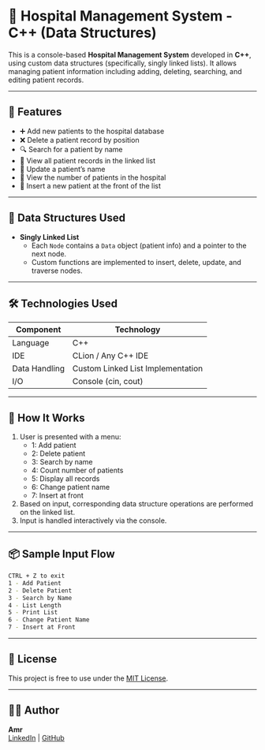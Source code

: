 # 🏥 Hospital Management System - C++ (Data Structures)

This is a console-based **Hospital Management System** developed in **C++**, using custom data structures (specifically, singly linked lists). It allows managing patient information including adding, deleting, searching, and editing patient records.

---

## 📌 Features

- ➕ Add new patients to the hospital database
- ❌ Delete a patient record by position
- 🔍 Search for a patient by name
- 🧾 View all patient records in the linked list
- 🔄 Update a patient’s name
- 🔢 View the number of patients in the hospital
- 🔼 Insert a new patient at the front of the list

---

## 🧠 Data Structures Used

- **Singly Linked List**
  - Each `Node` contains a `Data` object (patient info) and a pointer to the next node.
  - Custom functions are implemented to insert, delete, update, and traverse nodes.

---

## 🛠️ Technologies Used

| Component     | Technology |
|---------------|------------|
| Language      | C++        |
| IDE           | CLion / Any C++ IDE |
| Data Handling | Custom Linked List Implementation |
| I/O           | Console (cin, cout) |

---

## 🧪 How It Works

1. User is presented with a menu:
   - 1: Add patient
   - 2: Delete patient
   - 3: Search by name
   - 4: Count number of patients
   - 5: Display all records
   - 6: Change patient name
   - 7: Insert at front
2. Based on input, corresponding data structure operations are performed on the linked list.
3. Input is handled interactively via the console.

---

## 📦 Sample Input Flow

```bash
CTRL + Z to exit
1 - Add Patient
2 - Delete Patient
3 - Search by Name
4 - List Length
5 - Print List
6 - Change Patient Name
7 - Insert at Front
```

---

## 📄 License

This project is free to use under the [MIT License](LICENSE).

---

## 🙋‍♂️ Author

**Amr**  
[LinkedIn](linkedin.com/in/amr-khaled-66b030226/) | [GitHub](https://github.com/Amrkhaled18)
